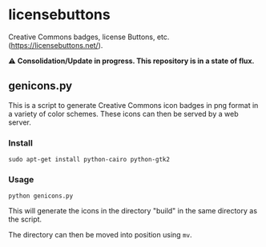 # licensebuttons

Creative Commons badges, license Buttons, etc. (<https://licensebuttons.net/>).


:warning: **Consolidation/Update in progress. This repository is in a state of
flux.**


## genicons.py

This is a script to generate Creative Commons icon badges in png format in a
variety of color schemes. These icons can then be served by a web server.


### Install

```shell
sudo apt-get install python-cairo python-gtk2
```

### Usage

```shell
python genicons.py
```

This will generate the icons in the directory "build" in the same directory as
the script.

The directory can then be moved into position using `mv`.
